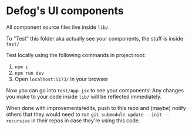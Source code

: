 # Defog's UI components

All component source files live inside `lib/`.

To "Test" this folder aka actually see your components, the stuff is inside `test/`

Test locally using the following commands in project root:
1. `npm i`
2. `npm run dev`
3. Open `localhost:5173/` in your browser


Now you can go into `test/App.jsx` to see your components! Any changes you make to your code inside `lib/` will be reflected immediately.

When done with improvements/edits, push to this repo and (maybe) notify others that they would need to run `git submodule update --init --recursive` in their repos in case they're using this code.

